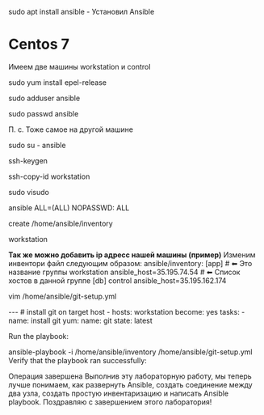 sudo apt install ansible - Установил Ansible

# Centos 7

Имеем две машины workstation и control

sudo yum install epel-release

sudo adduser ansible

sudo passwd ansible

П. с. Тоже самое на другой машине

sudo su - ansible

ssh-keygen

ssh-copy-id workstation

sudo visudo

ansible ALL=(ALL) NOPASSWD: ALL

create /home/ansible/inventory

workstation

**Так же можно добавить ip адресс нашей машины (пример)**
Изменим инвентори файл следующим образом:
ansible/inventory:
[app] #
⬅ Это название группы
workstation ansible_host=35.195.74.54 #
⬅ Cписок хостов в данной группе
[db]
control ansible_host=35.195.162.174

vim /home/ansible/git-setup.yml

 --- # install git on target host
    - hosts: workstation
      become: yes
      tasks:
      - name: install git
        yum:
          name: git
          state: latest

Run the playbook:

ansible-playbook -i /home/ansible/inventory /home/ansible/git-setup.yml
Verify that the playbook ran successfully:

Операция завершена
Выполнив эту лабораторную работу, мы теперь лучше понимаем, как развернуть Ansible, создать соединение между
два узла, создать простую инвентаризацию и написать Ansible playbook. Поздравляю с завершением этого
лаборатория!


